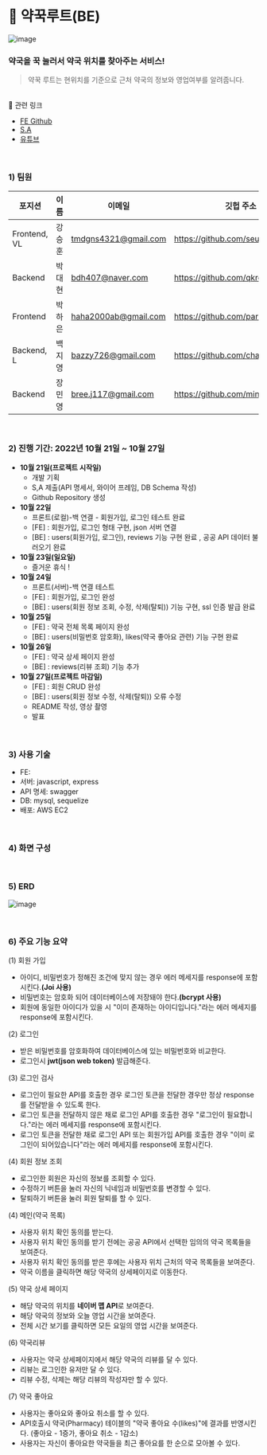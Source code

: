 # 💊 약꾹루트(BE)

![image](https://user-images.githubusercontent.com/98001726/198161841-e1ff49bd-0239-4684-959b-86a1b4bd0372.png)

### 약국을 꾹 눌러서 약국 위치를 찾아주는 서비스!
> 약꾹 루트는 현위치를 기준으로 근처 약국의 정보와 영업여부를 알려줍니다.

<br/>
🔗 관련 링크

- [FE Github](https://github.com/seunghoonKang/frontend-miniproject)
- [S.A](https://fog-cyclone-297.notion.site/3-SA-a0dcbb8473a04a219b3d0a51f0b19e4a)
- [유튜브]()

<br/>

### 1) 팀원

| 포지션 | 이름 | 이메일 | 깃헙 주소 |
| - | - | - | - |
| Frontend, VL | 강승훈 | tmdgns4321@gmail.com | https://github.com/seunghoonKang |
| Backend | 박대현 | bdh407@naver.com | https://github.com/qkreo |
| Frontend | 박하은 | haha2000ab@gmail.com | https://github.com/parkharoi |
| Backend, L | 백지영 | bazzy726@gmail.com | https://github.com/chamchimayo |
| Backend | 장민영 | bree.j117@gmail.com | https://github.com/minyoung117  |

<br/>

### 2) 진행 기간: 2022년 10월 21일 ~ 10월 27일
- **10월 21일(프로젝트 시작일)**
    - 개발 기획
    - S,A 제출(API 명세서, 와이어 프레임, DB Schema 작성)
    - Github Repository 생성
- **10월 22일**
    - 프론트(로컬)-백 연결 - 회원가입, 로그인 테스트 완료
    - [FE] : 회원가입, 로그인 형태 구현, json 서버 연결
    - [BE] : users(회원가입, 로그인), reviews 기능 구현 완료 , 공공 API 데이터 불러오기 완료
- **10월 23일(일요일)**
    - 즐거운 휴식 !
- **10월 24일**
    - 프론트(서버)-백 연결 테스트
    - [FE] : 회원가입, 로그인 완성
    - [BE] : users(회원 정보 조회, 수정, 삭제(탈퇴)) 기능 구현, ssl 인증 발급 완료
- **10월 25일**
    - [FE] : 약국 전체 목록 페이지 완성
    - [BE] : users(비밀번호 암호화), likes(약국 좋아요 관련) 기능 구현 완료
- **10월 26일**
    - [FE] : 약국 상세 페이지 완성
    - [BE] : reviews(리뷰 조회) 기능 추가
- **10월 27일(프로젝트 마감일)**
    - [FE] : 회원 CRUD 완성
    - [BE] : users(회원 정보 수정, 삭제(탈퇴)) 오류 수정
    - README 작성, 영상 촬영
    - 발표

<br/>

### 3) 사용 기술
- FE: 
- 서버: javascript, express
- API 명세: swagger
- DB: mysql, sequelize
- 배포: AWS EC2

<br/>

### 4) 화면 구성


<br/>

### 5) ERD
![image](https://user-images.githubusercontent.com/98001726/198181259-bc0798c7-5f4e-437f-9b70-6057a2fa448d.png)

<br/>

### 6) 주요 기능 요약
(1) 회원 가입
- 아이디, 비밀번호가 정해진 조건에 맞지 않는 경우 에러 메세지를 response에 포함시킨다.**(Joi 사용)**
- 비밀번호는 암호화 되어 데이터베이스에 저장돼야 한다.**(bcrypt 사용)**
- 회원에 동일한 아이디가 있을 시 "이미 존재하는 아이디입니다."라는 에러 메세지를 response에 포함시킨다.


(2) 로그인
- 받은 비밀번호를 암호화하여 데이터베이스에 있는 비밀번호와 비교한다.
- 로그인시 **jwt(json web token)** 발급해준다.


(3) 로그인 검사
- 로그인이 필요한 API를 호출한 경우 로그인 토큰을 전달한 경우만 정상 response를 전달받을 수 있도록 한다.
- 로그인 토큰을 전달하지 않은 채로 로그인 API를 호출한 경우 "로그인이 필요합니다."라는 에러 메세지를 response에 포함시킨다.
- 로그인 토큰을 전달한 채로 로그인 API 또는 회원가입 API를 호출한 경우 "이미 로그인이 되어있습니다"라는 에러 메세지를 response에 포함시킨다.

(4) 회원 정보 조회
- 로그인한 회원은 자신의 정보를 조회할 수 있다.
- 수정하기 버튼을 눌러 자신의 닉네임과 비밀번호를 변경할 수 있다.
- 탈퇴하기 버튼을 눌러 회원 탈퇴를 할 수 있다.


(4) 메인(약국 목록)
- 사용자 위치 확인 동의를 받는다.
- 사용자 위치 확인 동의를 받기 전에는 공공 API에서 선택한 임의의 약국 목록들을 보여준다.
- 사용자 위치 확인 동의를 받은 후에는 사용자 위치 근처의 약국 목록들을 보여준다.
- 약국 이름을 클릭하면 해당 약국의 상세페이지로 이동한다.

(5) 약국 상세 페이지
- 해당 약국의 위치를 **네이버 맵 API**로 보여준다.
- 해당 약국의 정보와 오늘 영업 시간을 보여준다.
- 전체 시간 보기를 클릭하면 모든 요일의 영업 시간을 보여준다.

(6) 약국리뷰
- 사용자는 약국 상세페이지에서 해당 약국의 리뷰를 달 수 있다.
- 리뷰는 로그인한 유저만 달 수 있다.
- 리뷰 수정, 삭제는 해당 리뷰의 작성자만 할 수 있다.

(7) 약국 좋아요
- 사용자는 좋아요와 좋아요 취소를 할 수 있다.
- API호출시 약국(Pharmacy) 테이블의 "약국 좋아요 수(likes)"에 결과를 반영시킨다.
    (좋아요 - 1증가, 좋아요 취소 - 1감소)
- 사용자는 자신이 좋아요한 약국들을 최근 좋아요를 한 순으로 모아볼 수 있다.
